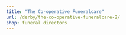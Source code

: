 ```yaml
---
title: "The Co-operative Funeralcare"
url: /derby/the-co-operative-funeralcare-2/
shop: funeral directors
---
```

